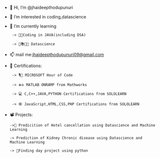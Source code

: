 - 👋 Hi, I’m @jhaideepthodupunuri
- 👀 I’m interested in coding,datascience
- 🌱 I’m currently learning 

       -> 👨‍💻Coding in JAVA(including DSA)
     
       -> 🏫📚📐📏 Datascience
- 📫 mail me:jhaideepthodupunuri09@gmail.com
- 📖 Certifications:

       -> 🎙️🍦 MICROSOFT Hour of Code
     
       -> ➕➗ MATLAB ONRAMP from Mathworks
       
       -> 💻 C,C++,JAVA,PYTHON Certifications from SOLOLEARN

       -> 🕸 JavaScript,HTML,CSS,PHP Certifications from SOLOLEARN
 - 📽 Projects:
 
       ->🏩 Predicition of Hotel cancellation using Datascience and Machine Learning
       
       -> Prediction of Kidney Chronic disease using Datascience and Machine Learning
       
       -> 🧐Finding day project using python
<!---
jhaideepthodupunuri/jhaideepthodupunuri is a ✨ special ✨ repository because its `README.md` (this file) appears on your GitHub profile.
You can click the Preview link to take a look at your changes.
--->
